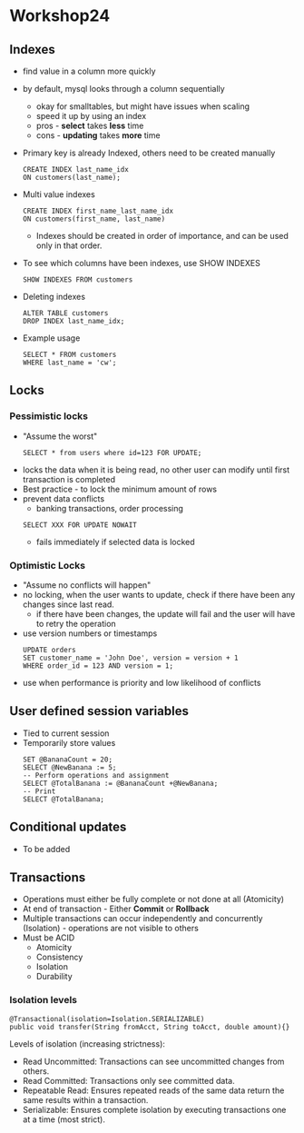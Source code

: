 # Workshop24

## Indexes
- find value in a column more quickly
- by default, mysql looks through a column sequentially
    - okay for smalltables, but might have issues when scaling
    - speed it up by using an index
    - pros - **select** takes **less** time
    - cons - **updating** takes **more** time

- Primary key is already Indexed, others need to be created manually
    ```
    CREATE INDEX last_name_idx
    ON customers(last_name);
    ```
- Multi value indexes
    ```
    CREATE INDEX first_name_last_name_idx
    ON customers(first_name, last_name)
    ```
    - Indexes should be created in order of importance, and can be used only in that order.
- To see which columns have been indexes, use SHOW INDEXES
    ```
    SHOW INDEXES FROM customers
    ```
- Deleting indexes
    ```
    ALTER TABLE customers
    DROP INDEX last_name_idx;
    ```
- Example usage
    ```
    SELECT * FROM customers
    WHERE last_name = 'cw';
    ```
## Locks
### Pessimistic locks
- "Assume the worst"
    ```
    SELECT * from users where id=123 FOR UPDATE;
    ```
- locks the data when it is being read, no other user can modify 
until first transaction is completed
- Best practice - to lock the minimum amount of rows
- prevent data conflicts
    - banking transactions, order processing
    ```
    SELECT XXX FOR UPDATE NOWAIT
    ```
    - fails immediately if selected data is locked
### Optimistic Locks
- "Assume no conflicts will happen"
- no locking, when the user wants to update, check if there have been any changes since last read.
    - if there have been changes, the update will fail and the user will have to retry the operation
- use version numbers or timestamps
    ```
    UPDATE orders
    SET customer_name = 'John Doe', version = version + 1
    WHERE order_id = 123 AND version = 1;
    ```
- use when performance is priority and low likelihood of conflicts

## User defined session variables
- Tied to current session
- Temporarily store values
    ```
    SET @BananaCount = 20;
    SELECT @NewBanana := 5;
    -- Perform operations and assignment
    SELECT @TotalBanana := @BananaCount +@NewBanana;
    -- Print
    SELECT @TotalBanana;
    ```
## Conditional updates
- To be added
## Transactions
- Operations must either be fully complete or not done at all (Atomicity)
- At end of transaction - Either **Commit** or **Rollback**
- Multiple transactions can occur independently and concurrently (Isolation) - operations are not visible to others
- Must be ACID
    - Atomicity
    - Consistency
    - Isolation
    - Durability

### Isolation levels
```
@Transactional(isolation=Isolation.SERIALIZABLE)
public void transfer(String fromAcct, String toAcct, double amount){}
```
Levels of isolation (increasing strictness):
- Read Uncommitted: Transactions can see uncommitted changes from others.
- Read Committed: Transactions only see committed data.
- Repeatable Read: Ensures repeated reads of the same data return the same results within a transaction.
- Serializable: Ensures complete isolation by executing transactions one at a time (most strict).



